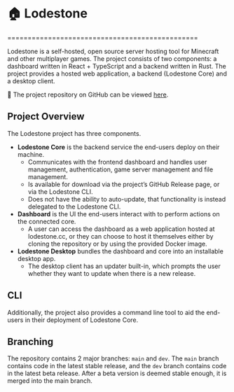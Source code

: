 # 🏠 Lodestone
===============================================

Lodestone is a self-hosted, open source server hosting tool for Minecraft and other multiplayer games. The project consists of two components: a dashboard written in React + TypeScript and a backend written in Rust. The project provides a hosted web application, a backend (Lodestone Core) and a desktop client.

🔗 The project repository on GitHub can be viewed [here](https://github.com/Lodestone-Team/lodestone).

## Project Overview

The Lodestone project has three components.

- **Lodestone Core** is the backend service the end-users deploy on their machine. 
    - Communicates with the frontend dashboard and handles user management, authentication, game server management and file management. 
    - Is available for download via the project’s GitHub Release page, or via the Lodestone CLI.
    - Does not have the ability to auto-update, that functionality is instead delegated to the Lodestone CLI.    
- **Dashboard** is the UI the end-users interact with to perform actions on the connected core.
    - A user can access the dashboard as a web application hosted at lodestone.cc, or they can choose to host it themselves either by cloning the repository or by using the provided Docker image.
- **Lodestone Desktop** bundles the dashboard and core into an installable desktop app. 
    - The desktop client has an updater built-in, which prompts the user whether they want to update when there is a new release.

## CLI

Additionally, the project also provides a command line tool to aid the end-users in their deployment of Lodestone Core.

## Branching

The repository contains 2 major branches: `main` and `dev`. The `main` branch contains code in the latest stable release, and the `dev` branch contains code in the latest beta release. After a beta version is deemed stable enough, it is merged into the main branch.